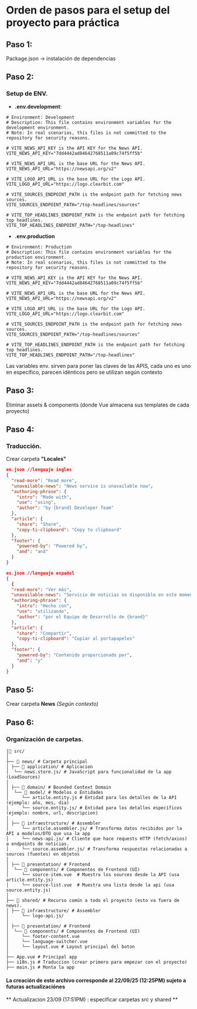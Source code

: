 # Orden de pasos para el setup del proyecto para práctica

## Paso 1:

Package.json -> instalación de dependencias

## Paso 2:

### Setup de ENV.

- **.env.development**: 

```
# Environment: Development
# Description: This file contains environment variables for the development environment.
# Note: In real scenarios, this files is not committed to the repository for security reasons.

# VITE_NEWS_API_KEY is the API KEY for the News API.
VITE_NEWS_API_KEY="7dd4442ad84642768511a09c74f5ff5b"

# VITE_NEWS_API_URL is the base URL for the News API.
VITE_NEWS_API_URL="https://newsapi.org/v2"

# VITE_LOGO_API_URL is the base URL for the Logo API.
VITE_LOGO_API_URL="https://logo.clearbit.com"

# VITE_SOURCES_ENDPOINT_PATH is the endpoint path for fetching news sources.
VITE_SOURCES_ENDPOINT_PATH="/top-headlines/sources"

# VITE_TOP_HEADLINES_ENDPOINT_PATH is the endpoint path for fetching top headlines.
VITE_TOP_HEADLINES_ENDPOINT_PATH="/top-headlines"
```

- **.env.production**

```
# Environment: Production
# Description: This file contains environment variables for the production environment.
# Note: In real scenarios, this files is not committed to the repository for security reasons.

# VITE_NEWS_API_KEY is the API KEY for the News API.
VITE_NEWS_API_KEY="7dd4442ad84642768511a09c74f5ff5b"

# VITE_NEWS_API_URL is the base URL for the News API.
VITE_NEWS_API_URL="https://newsapi.org/v2"

# VITE_LOGO_API_URL is the base URL for the Logo API.
VITE_LOGO_API_URL="https://logo.clearbit.com"

# VITE_SOURCES_ENDPOINT_PATH is the endpoint path for fetching news sources.
VITE_SOURCES_ENDPOINT_PATH="/top-headlines/sources"

# VITE_TOP_HEADLINES_ENDPOINT_PATH is the endpoint path for fetching top headlines.
VITE_TOP_HEADLINES_ENDPOINT_PATH="/top-headlines"
```

Las variables env. sirven para poner las claves de las APIS, cada uno es uno en específico, parecen idénticos pero se utilizan según contexto


## Paso 3:

Eliminar assets & components (donde Vue almacena sus templates de cada proyecto)

## Paso 4:

### Traducción.

Crear carpeta **"Locales"**

```json
en.json //lenguaje ingles
{
  "read-more": "Read more",
  "unavailable-news": "News service is unavailable now",
  "authoring-phrase": {
    "intro": "Made with",
    "use": "using",
    "author": "by {brand} Developer Team"
  },
  "article": {
    "share": "Share",
    "copy-ti-clipboard": "Copy to clipboard"
  },
  "footer": {
    "powered-by": "Powered by",
    "and": "and"
  }
}

es.json //lenguaje español
{
  {
  "read-more": "Ver más",
  "unavailable-news": "Servicio de noticias no disponible en este momento.",
  "authoring-phrase": {
    "intro": "Hecho con",
    "use": "utilizando",
    "author": "por el Equipo de Desarrollo de {brand}"
  },
  "article": {
    "share": "Compartir",
    "copy-ti-clipboard": "Copiar al portapapeles"
  },
  "footer": {
    "powered-by": "Contenido proporcionado por",
    "and": "y"
  }
}
```

## Paso 5:

Crear carpeta **News** *(Según contexto)*

## Paso 6:

### Organización de carpetas.

```
|📂 src/
│
├── 📂 news/ # Carpeta principal 
│ ├── 📂 application/ # Aplicacion
│  └── news.store.js/ # JavaScript para funcionalidad de la app (LoadSources) 
│
│ ├── 📂 domain/ # Bounded Context Domain
│  └── 📂 model/ # Modelos o Entidades
│     └── article.entity.js # Entidad para los detalles de la API (ejemplo: año, mes, dia)
│     └── source.entity.js/ # Entidad para los detalles específicos (ejemplo: nombre, url, descripcion)
│ 
│ ├── 📂 infraestructure/ # Assembler
│     └── article.assembler.js/ # Transforma datos recibidos por la API a modelos/DTO que usa la app
│     └── news-api.js/ # Cliente que hace requests HTTP (fetch/axios) a endpoints de noticias. 
│     └── source.assembler.js/ # Transforma respuestas relacionadas a sources (fuentes) en objetos 
│
│ ├── 📂 presentation/ # Frontend
│  └── 📂 components/ # Componentes de Frontend (UI)
│     └── source-item.vue  # Muestra los sources desde la API (usa article.entity.js)
│     └── source-list.vue  # Muestra una lista desde la api (usa source.entity.js)
│
├── 📂 shared/ # Recurso común a todo el proyecto (esto va fuera de news).
│ ├── 📂 infraestructure/ # Assembler
│     └── logo-api.js/ 
│
│ ├── 📂 presentation/ # Frontend
│  └── 📂 components/ # Componentes de Frontend (UI)
│     └── footer-content.vue 
│     └── language-switcher.vue 
│     └── layout.vue # Layout principal del boton
│
├── App.vue # Principal app
├── i18n.js # Traduccion (crear primero para empezar con el proyecto)
├── main.js # Monta la app

```

#### La creación de este archivo corresponde al 22/09/25 (12:25PM) sujeto a futuras actualizaciónes
** Actualizacion 23/09 (17:51PM) : especificar carpetas src y shared **
